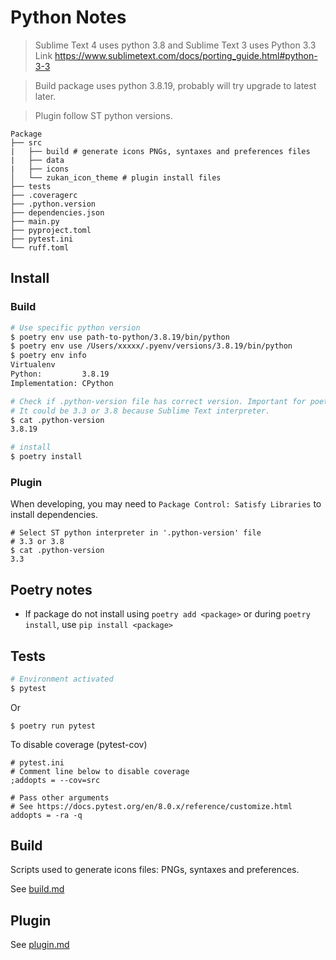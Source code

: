 # Python Notes

> Sublime Text 4 uses python 3.8 and Sublime Text 3 uses Python 3.3  
Link https://www.sublimetext.com/docs/porting_guide.html#python-3-3  

> Build package uses python 3.8.19, probably will try upgrade to latest later.

> Plugin follow ST python versions.

```
Package
├── src
|   ├── build # generate icons PNGs, syntaxes and preferences files
|   ├── data
|   ├── icons
│   └── zukan_icon_theme # plugin install files
├── tests
├── .coveragerc
├── .python.version
├── dependencies.json
├── main.py
├── pyproject.toml
├── pytest.ini
└── ruff.toml
```

## Install

### Build

```sh
# Use specific python version
$ poetry env use path-to-python/3.8.19/bin/python
$ poetry env use /Users/xxxxx/.pyenv/versions/3.8.19/bin/python
$ poetry env info
Virtualenv
Python:         3.8.19
Implementation: CPython

# Check if .python-version file has correct version. Important for poetry install.
# It could be 3.3 or 3.8 because Sublime Text interpreter.
$ cat .python-version
3.8.19

# install
$ poetry install
```

### Plugin

When developing, you may need to `Package Control: Satisfy Libraries` to install dependencies.  

```
# Select ST python interpreter in '.python-version' file
# 3.3 or 3.8
$ cat .python-version
3.3
```

## Poetry notes

- If package do not install using `poetry add <package>` or during `poetry install`, use `pip install <package>`  


## Tests

```sh
# Environment activated
$ pytest
```
Or
```
$ poetry run pytest
```

To disable coverage (pytest-cov)  
```
# pytest.ini
# Comment line below to disable coverage
;addopts = --cov=src

# Pass other arguments
# See https://docs.pytest.org/en/8.0.x/reference/customize.html
addopts = -ra -q
```

## Build

Scripts used to generate icons files: PNGs, syntaxes and preferences.  

See [build.md](https://github.com/53v3n3d4/Zukan-Icon-Theme/blob/main/docs/build.md)

## Plugin

See [plugin.md](https://github.com/53v3n3d4/Zukan-Icon-Theme/blob/main/docs/plugin.md)
